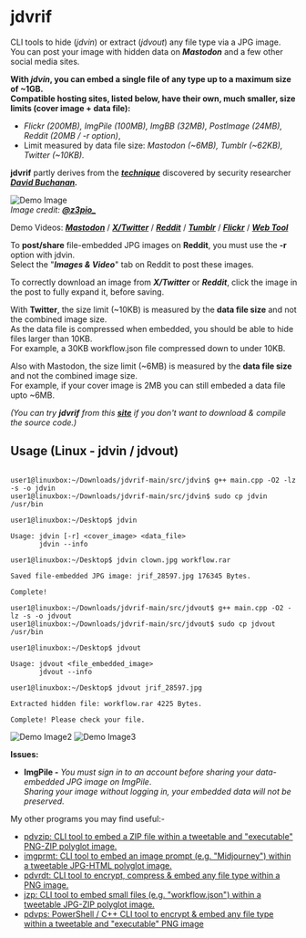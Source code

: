 # jdvrif

CLI tools to hide (*jdvin*) or extract (*jdvout*) any file type via a JPG image.  
You can post your image with hidden data on ***Mastodon*** and a few other social media sites.

**With ***jdvin***, you can embed a single file of any type up to a maximum size of ~1GB.**  
**Compatible hosting sites, listed below, have their own, much smaller, size limits (cover image + data file):**
* *Flickr (200MB), ImgPile (100MB), ImgBB (32MB), PostImage (24MB), Reddit (20MB / -r option)*,
* Limit measured by data file size: *Mastodon (~6MB), Tumblr (~62KB), Twitter (~10KB).*
  
**jdvrif** partly derives from the ***[technique](https://www.vice.com/en/article/bj4wxm/tiny-picture-twitter-complete-works-of-shakespeare-steganography)*** discovered by security researcher ***[David Buchanan](https://www.da.vidbuchanan.co.uk/).*** 

![Demo Image](https://github.com/CleasbyCode/jdvrif/blob/main/demo_image/jrif_22710.jpg)  
*Image credit:* [***@z3pio_***](https://x.com/z3pio_)

Demo Videos: [***Mastodon***](https://youtu.be/XUUbSXQuD1g) / [***X/Twitter***](https://youtu.be/Ajn5F1BO0Zg) / [***Reddit***](https://youtu.be/xIUsa3F8ZQc) / [***Tumblr***](https://youtu.be/X4TL3EkcXtQ) / [***Flickr***](https://youtu.be/kg_MJHQuzLY) / [***Web Tool***](https://youtu.be/WvZMRp7Z6W4)  

To **post/share** file-embedded JPG images on **Reddit**, you must use the **-r** option with jdvin.  
Select the "***Images & Video***" tab on Reddit to post these images.

To correctly download an image from ***X/Twitter*** or ***Reddit***, click the image in the post to fully expand it, before saving.

With **Twitter**, the size limit (~10KB) is measured by the **data file size** and not the combined image size.   
As the data file is compressed when embedded, you should be able to hide files larger than 10KB.   
For example, a 30KB workflow.json file compressed down to under 10KB.

Also with Mastodon, the size limit (~6MB) is measured by the **data file size** and not the combined image size.  
For example, if your cover image is 2MB you can still embeded a data file upto ~6MB.

*(You can try **jdvrif** from this [**site**](https://cleasbycode.co.uk/jdvrif/index/) if you don't want to download & compile the source code.)*

## Usage (Linux - jdvin / jdvout)

```console

user1@linuxbox:~/Downloads/jdvrif-main/src/jdvin$ g++ main.cpp -O2 -lz -s -o jdvin
user1@linuxbox:~/Downloads/jdvrif-main/src/jdvin$ sudo cp jdvin /usr/bin

user1@linuxbox:~/Desktop$ jdvin 

Usage: jdvin [-r] <cover_image> <data_file>  
       jdvin --info

user1@linuxbox:~/Desktop$ jdvin clown.jpg workflow.rar
  
Saved file-embedded JPG image: jrif_28597.jpg 176345 Bytes.

Complete!

user1@linuxbox:~/Downloads/jdvrif-main/src/jdvout$ g++ main.cpp -O2 -lz -s -o jdvout
user1@linuxbox:~/Downloads/jdvrif-main/src/jdvout$ sudo cp jdvout /usr/bin

user1@linuxbox:~/Desktop$ jdvout

Usage: jdvout <file_embedded_image>
       jdvout --info
        
user1@linuxbox:~/Desktop$ jdvout jrif_28597.jpg

Extracted hidden file: workflow.rar 4225 Bytes.

Complete! Please check your file.

```
![Demo Image2](https://github.com/CleasbyCode/jdvrif/blob/main/demo_image/new_screen2.png) 
![Demo Image3](https://github.com/CleasbyCode/jdvrif/blob/main/demo_image/screen2.png)  

**Issues:**
* **ImgPile -** *You must sign in to an account before sharing your data-embedded JPG image on ImgPile*.  
*Sharing your image without logging in, your embedded data will not be preserved.*

My other programs you may find useful:-  

* [pdvzip: CLI tool to embed a ZIP file within a tweetable and "executable" PNG-ZIP polyglot image.](https://github.com/CleasbyCode/pdvzip)
* [imgprmt: CLI tool to embed an image prompt (e.g. "Midjourney") within a tweetable JPG-HTML polyglot image.](https://github.com/CleasbyCode/imgprmt)
* [pdvrdt: CLI tool to encrypt, compress & embed any file type within a PNG image.](https://github.com/CleasbyCode/pdvrdt)
* [jzp: CLI tool to embed small files (e.g. "workflow.json") within a tweetable JPG-ZIP polyglot image.](https://github.com/CleasbyCode/jzp) 
* [pdvps: PowerShell / C++ CLI tool to encrypt & embed any file type within a tweetable and "executable" PNG image](https://github.com/CleasbyCode/pdvps)   

##

